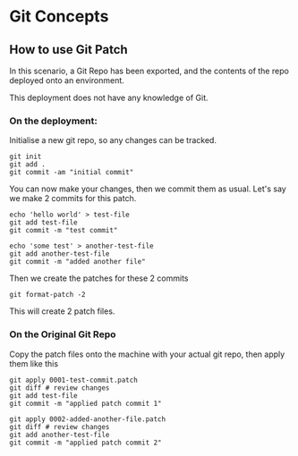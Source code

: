 # Git Concepts

## How to use Git Patch

In this scenario, a Git Repo has been exported, and the contents of the repo deployed onto an environment.

This deployment does not have any knowledge of Git.

### 

### On the deployment:

Initialise a new git repo, so any changes can be tracked.

```text
git init
git add .
git commit -am "initial commit"
```

You can now make your changes, then we commit them as usual. Let's say we make 2 commits for this patch.

```text
echo 'hello world' > test-file
git add test-file
git commit -m "test commit"

echo 'some test' > another-test-file
git add another-test-file
git commit -m "added another file"
```

Then we create the patches for these 2 commits

```text
git format-patch -2
```

This will create 2 patch files.

### 

### On the Original Git Repo

Copy the patch files onto the machine with your actual git repo, then apply them like this

```text
git apply 0001-test-commit.patch
git diff # review changes
git add test-file
git commit -m "applied patch commit 1"

git apply 0002-added-another-file.patch
git diff # review changes
git add another-test-file
git commit -m "applied patch commit 2"
```

